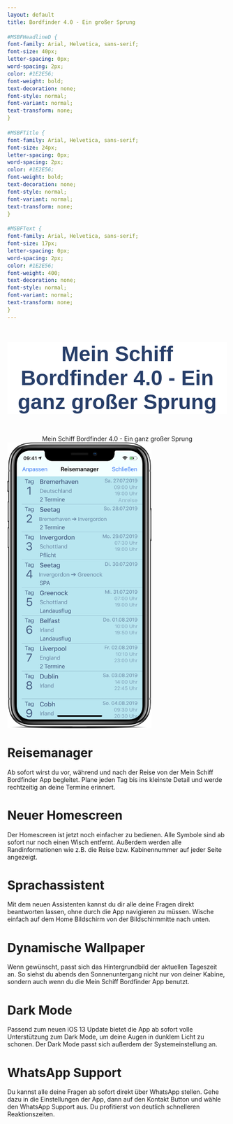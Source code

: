 ```yaml
---
layout: default
title: Bordfinder 4.0 - Ein großer Sprung

#MSBFHeadlineD {
font-family: Arial, Helvetica, sans-serif;
font-size: 40px;
letter-spacing: 0px;
word-spacing: 2px;
color: #1E2E56;
font-weight: bold;
text-decoration: none;
font-style: normal;
font-variant: normal;
text-transform: none;
}

#MSBFTitle {
font-family: Arial, Helvetica, sans-serif;
font-size: 24px;
letter-spacing: 0px;
word-spacing: 2px;
color: #1E2E56;
font-weight: bold;
text-decoration: none;
font-style: normal;
font-variant: normal;
text-transform: none;
}

#MSBFText {
font-family: Arial, Helvetica, sans-serif;
font-size: 17px;
letter-spacing: 0px;
word-spacing: 2px;
color: #1E2E56;
font-weight: 400;
text-decoration: none;
font-style: normal;
font-variant: normal;
text-transform: none;
}
---
```


<title>MSBFHeadline</title>
<style>
div.container {
background-color: #ffffff;
}
div.container p {
text-align: center;
font-family: Arial;
font-size: 48px;
font-style: normal;
font-weight: bold;
text-decoration: none;
text-transform: none;
color: #273e69;
background-color: #ffffff;
}
</style>

<div class="container">
<p>Mein Schiff Bordfinder 4.0 - Ein ganz großer Sprung</p>
</div>

<center><div id=MSBFHeadline>Mein Schiff Bordfinder 4.0 - Ein ganz großer Sprung</div></center>

<img src="/Promo4.0Resources/promoManager.png" alt="TravelMangerPromoImage" class="inline" height="654" width="331" align="middle"/>

# Reisemanager

Ab sofort wirst du vor, während und nach der Reise von der Mein Schiff Bordfinder App begleitet. Plane jeden Tag bis ins kleinste Detail und werde rechtzeitig an deine Termine erinnert.

# Neuer Homescreen
Der Homescreen ist jetzt noch einfacher zu bedienen. Alle Symbole sind ab sofort nur noch einen Wisch entfernt. Außerdem werden alle Randinformationen wie z.B. die Reise bzw. Kabinennummer auf jeder Seite angezeigt.

# Sprachassistent

Mit dem neuen Assistenten kannst du dir alle deine Fragen direkt beantworten lassen, ohne durch die App navigieren zu müssen. Wische einfach auf dem Home Bildschirm von der Bildschirmmitte nach unten.

# Dynamische Wallpaper

Wenn gewünscht, passt sich das Hintergrundbild der aktuellen Tageszeit an. So siehst du abends den Sonnenuntergang nicht nur von deiner Kabine, sondern auch wenn du die Mein Schiff Bordfinder App benutzt.

# Dark Mode

Passend zum neuen iOS 13 Update bietet die App ab sofort volle Unterstützung zum Dark Mode, um deine Augen in dunklem Licht zu schonen. Der Dark Mode passt sich außerdem der Systemeinstellung an.

# WhatsApp Support

Du kannst alle deine Fragen ab sofort direkt über WhatsApp stellen. Gehe dazu in die Einstellungen der App, dann auf den Kontakt Button und wähle den WhatsApp Support aus. Du profitierst von deutlich schnelleren Reaktionszeiten.

